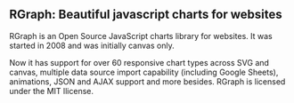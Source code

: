 RGraph: Beautiful javascript charts for websites
------------------------------------------------

RGraph is an Open Source JavaScript charts library for websites. It was started in 2008 and was initially canvas only.

Now it has support for over 60 responsive chart types across SVG and canvas, multiple data source import capability (including Google Sheets), animations, JSON and AJAX support and more besides. RGraph is licensed under the MIT llicense.
